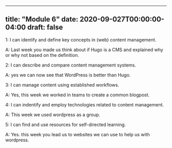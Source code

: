 
---
title: "Module 6"
date: 2020-09-027T00:00:00-04:00
draft: false
---

1: I can identify and define key concepts in (web) content management.

  A: Last week you made us think about if Hugo is a CMS and explained why or why not based on the definition.
  
2: I can describe and compare content management systems.

  A: yes we can now see that WordPress is better than Hugo.

3: I can manage content using established workflows.

  A: Yes, this week we worked in teams to create a common blogpost.
  
4: I can indentify and employ technologies related to content management.

  A: This week we used wordpress as a group.
  
5: I can find and use resources for self-directed learning.

  A: Yes. this week you lead us to websites we can use to help us with wordpress.

